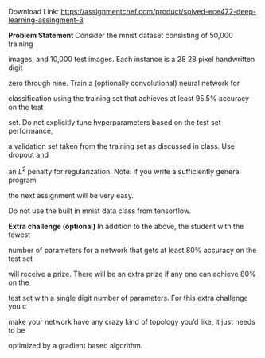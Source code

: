 Download Link: https://assignmentchef.com/product/solved-ece472-deep-learning-assingment-3
<br>



<strong>          </strong><strong>Problem Statement    </strong>Consider the mnist dataset consisting of 50,000 training

images, and 10,000 test images. Each instance is a 28 28 pixel handwritten digit

<strong>     </strong><strong>  </strong>zero through nine. Train a (optionally convolutional) neural network for

<strong>         </strong>classification using the training set that achieves at least 95.5% accuracy on the test

set. Do not explicitly tune hyperparameters based on the test set performance,

<strong>        </strong>a validation set taken from the training set as discussed in class. Use dropout and

<strong>       </strong>an <em>L</em><sup>2 </sup>penalty for regularization. Note: if you write a sufficiently general program

the next assignment will be very easy.

<strong><sup>         </sup></strong>Do not use the built in mnist data class from tensorflow.

<strong>Extra challenge (optional)    </strong>In addition to the above, the student with the fewest

number of parameters for a network that gets at least 80% accuracy on the test set

will receive a prize. There will be an extra prize if any one can achieve 80% on the

test set with a single digit number of parameters. For this extra challenge you c

make your network have any crazy kind of topology you’d like, it just needs to be

optimized by a gradient based algorithm.
























